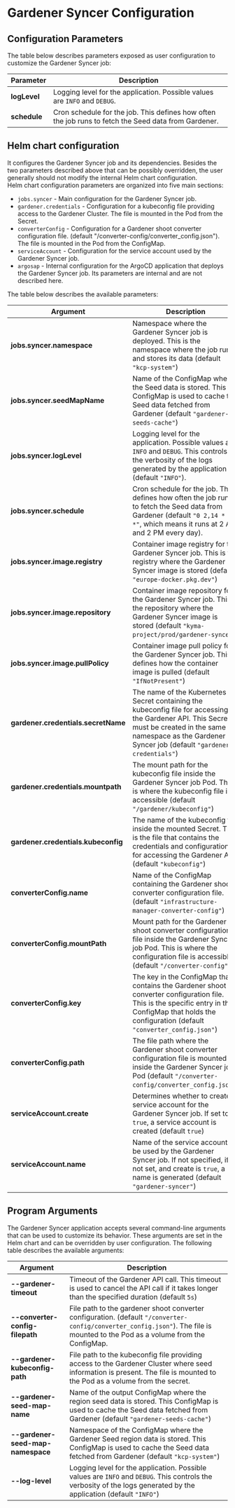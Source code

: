 # Gardener Syncer Configuration

## Configuration Parameters

The table below describes parameters exposed as user configuration to customize the Gardener Syncer job:

| Parameter    | Description                                                                                              |
|--------------|----------------------------------------------------------------------------------------------------------|
| **logLevel** | Logging level for the application. Possible values are `INFO` and `DEBUG`.                                  |
| **schedule** | Cron schedule for the job. This defines how often the job runs to fetch the Seed data from Gardener. |


## Helm chart configuration

It configures the Gardener Syncer job and its dependencies.
Besides the two parameters described above that can be possibly overridden, the user generally should not modify the internal Helm chart configuration.  
Helm chart configuration parameters are organized into five main sections:

- `jobs.syncer` - Main configuration for the Gardener Syncer job.
- `gardener.credentials` - Configuration for a kubeconfig file providing access to the Gardener Cluster. The file is mounted in the Pod from the Secret.
- `converterConfig` - Configuration for a Gardener shoot converter configuration file. (default "/converter-config/converter_config.json"). The file is mounted in the Pod from the ConfigMap.
- `serviceAccount` - Configuration for the service account used by the Gardener Syncer job.
- `argosap` - Internal configuration for the ArgoCD application that deploys the Gardener Syncer job. Its parameters are internal and are not described here.

The table below describes the available parameters:

| Argument                            | Description                                                                                                                                                                                                      |
|-------------------------------------|------------------------------------------------------------------------------------------------------------------------------------------------------------------------------------------------------------------|
| **jobs.syncer.namespace**           | Namespace where the Gardener Syncer job is deployed. This is the namespace where the job runs and stores its data (default `"kcp-system"`)                                                               |
| **jobs.syncer.seedMapName**         | Name of the ConfigMap where the Seed data is stored. This ConfigMap is used to cache the Seed data fetched from Gardener (default `"gardener-seeds-cache"`)                                                 |
| **jobs.syncer.logLevel**            | Logging level for the application. Possible values are `INFO` and `DEBUG`. This controls the verbosity of the logs generated by the application (default `"INFO"`).                                                 |
| **jobs.syncer.schedule**            | Cron schedule for the job. This defines how often the job runs to fetch the Seed data from Gardener (default `"0 2,14 * * *"`, which means it runs at 2 AM and 2 PM every day).                              |
| **jobs.syncer.image.registry**      | Container image registry for the Gardener Syncer job. This is the registry where the Gardener Syncer image is stored (default `"europe-docker.pkg.dev"`)                                                         |
| **jobs.syncer.image.repository**    | Container image repository for the Gardener Syncer job. This is the repository where the Gardener Syncer image is stored (default `"kyma-project/prod/gardener-syncer"`)                                         |
| **jobs.syncer.image.pullPolicy**    | Container image pull policy for the Gardener Syncer job. This defines how the container image is pulled (default `"IfNotPresent"`)                                                                          |
| **gardener.credentials.secretName** | The name of the Kubernetes Secret containing the kubeconfig file for accessing the Gardener API. This Secret must be created in the same namespace as the Gardener Syncer job (default `"gardener-credentials"`) |
| **gardener.credentials.mountpath**  | The mount path for the kubeconfig file inside the Gardener Syncer job Pod. This is where the kubeconfig file is accessible (default `"/gardener/kubeconfig"`)                                               |
| **gardener.credentials.kubeconfig** | The name of the kubeconfig file inside the mounted Secret. This is the file that contains the credentials and configuration for accessing the Gardener API (default `"kubeconfig"`)                              |
| **converterConfig.name**            | Name of the ConfigMap containing the Gardener shoot converter configuration file. (default `"infrastructure-manager-converter-config"`)                                                                          |
| **converterConfig.mountPath**       | Mount path for the Gardener shoot converter configuration file inside the Gardener Syncer job Pod. This is where the configuration file is accessible (default `"/converter-config"`)                       |
| **converterConfig.key**             | The key in the ConfigMap that contains the Gardener shoot converter configuration file. This is the specific entry in the ConfigMap that holds the configuration (default `"converter_config.json"`)             |
| **converterConfig.path**            | The file path where the Gardener shoot converter configuration file is mounted inside the Gardener Syncer job Pod (default `"/converter-config/converter_config.json"`)                                     |
| **serviceAccount.create**           | Determines whether to create a service account for the Gardener Syncer job. If set to `true`, a service account is created (default `true`)                                                                            |
| **serviceAccount.name**             | Name of the service account to be used by the Gardener Syncer job. If not specified, if not set, and create is `true`, a name is generated (default `"gardener-syncer"`)                                       |

## Program Arguments

The Gardener Syncer application accepts several command-line arguments that can be used to customize its behavior. 
These arguments are set in the Helm chart and can be overridden by user configuration. 
The following table describes the available arguments:

| Argument                          | Description                                                                                                                                                                     |
|-----------------------------------|---------------------------------------------------------------------------------------------------------------------------------------------------------------------------------|
| **--gardener-timeout**            | Timeout of the Gardener API call. This timeout is used to cancel the API call if it takes longer than the specified duration (default `5s`)                                     |
| **--converter-config-filepath**   | File path to the gardener shoot converter configuration. (default `"/converter-config/converter_config.json"`). The file is mounted to the Pod as a volume from the ConfigMap. |
| **--gardener-kubeconfig-path**    | File path to the kubeconfig file providing access to the Gardener Cluster where seed information is present. The file is mounted to the Pod as a volume from the secret.            |
| **--gardener-seed-map-name**      | Name of the output ConfigMap where the region seed data is stored. This ConfigMap is used to cache the Seed data fetched from Gardener (default `"gardener-seeds-cache"`)  |
| **--gardener-seed-map-namespace** | Namespace of the ConfigMap where the Gardener Seed region data is stored. This ConfigMap is used to cache the Seed data fetched from Gardener (default `"kcp-system"`)     |
| **--log-level**                   | Logging level for the application. Possible values are `INFO` and `DEBUG`. This controls the verbosity of the logs generated by the application (default `"INFO"`)                 |

